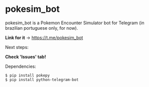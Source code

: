 # pokesim_bot

pokesim_bot is a Pokemon Encounter Simulator bot for Telegram (in brazilian portuguese only, for now).

**Link for it** -> https://t.me/pokesim_bot


Next steps:

**Check 'Issues' tab!**



Dependencies:

```
$ pip install pokepy
$ pip install python-telegram-bot
```
